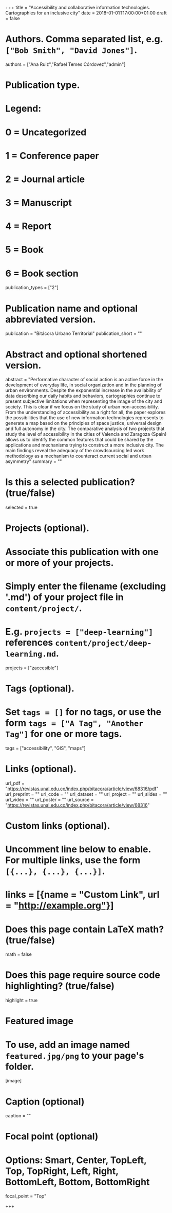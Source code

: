 +++
title = "Accessibility and collaborative information technologies. Cartographies for an inclusive city"
date = 2018-01-01T17:00:00+01:00
draft = false

# Authors. Comma separated list, e.g. `["Bob Smith", "David Jones"]`.
authors = ["Ana Ruiz","Rafael Temes Córdovez","admin"]

# Publication type.
# Legend:
# 0 = Uncategorized
# 1 = Conference paper
# 2 = Journal article
# 3 = Manuscript
# 4 = Report
# 5 = Book
# 6 = Book section
publication_types = ["2"]

# Publication name and optional abbreviated version.
publication = "Bitácora Urbano Territorial"
publication_short = ""

# Abstract and optional shortened version.
abstract = "Performative character of social action is an active force in the development of everyday life, in social organization and in the planning of urban environments. Despite the exponential increase in the availability of data describing our daily habits and behaviors, cartographies continue to present subjective limitations when representing the image of the city and society. This is clear if we focus on the study of urban non-accessibility. From the understanding of accessibility as a right for all, the paper explores the possibilities that the use of new information technologies represents to generate a map based on the principles of space justice, universal design and full autonomy in the city. The comparative analysis of two projects that study the level of accessibility in the cities of Valencia and Zaragoza (Spain) allows us to identify the common features that could be shared by the applications and mechanisms trying to construct a more inclusive city. The main findings reveal the adequacy of the crowdsourcing led work methodology as a mechanism to counteract current social and urban asymmetry"
summary = ""

# Is this a selected publication? (true/false)
selected = true

# Projects (optional).
#   Associate this publication with one or more of your projects.
#   Simply enter the filename (excluding '.md') of your project file in `content/project/`.
#   E.g. `projects = ["deep-learning"]` references `content/project/deep-learning.md`.
projects = ["zaccesible"]

# Tags (optional).
#   Set `tags = []` for no tags, or use the form `tags = ["A Tag", "Another Tag"]` for one or more tags.
tags = ["accessibility", "GIS", "maps"]

# Links (optional).
url_pdf = "https://revistas.unal.edu.co/index.php/bitacora/article/view/68316/pdf"
url_preprint = ""
url_code = ""
url_dataset = ""
url_project = ""
url_slides = ""
url_video = ""
url_poster = ""
url_source = "https://revistas.unal.edu.co/index.php/bitacora/article/view/68316"

# Custom links (optional).
#   Uncomment line below to enable. For multiple links, use the form `[{...}, {...}, {...}]`.
# links = [{name = "Custom Link", url = "http://example.org"}]

# Does this page contain LaTeX math? (true/false)
math = false

# Does this page require source code highlighting? (true/false)
highlight = true

# Featured image
# To use, add an image named `featured.jpg/png` to your page's folder.
[image]
  # Caption (optional)
  caption = ""

  # Focal point (optional)
  # Options: Smart, Center, TopLeft, Top, TopRight, Left, Right, BottomLeft, Bottom, BottomRight
  focal_point = "Top"

+++
